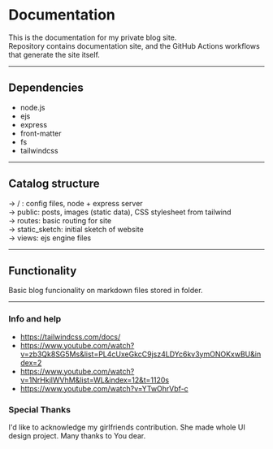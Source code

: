# Documentation

This is the documentation for my private blog site.  
Repository contains documentation site, and the GitHub Actions workflows that generate the site itself.

<hr>

## Dependencies

* node.js
* ejs
* express
* front-matter
* fs
* tailwindcss

<hr>

## Catalog structure

-> / : config files, node + express server  
-> public: posts, images (static data), CSS stylesheet from tailwind  
-> routes: basic routing for site  
-> static_sketch: initial sketch of website  
-> views: ejs engine files  

<hr>

## Functionality

Basic blog funcionality on markdown files stored in folder.

<hr>

### Info and help

* <https://tailwindcss.com/docs/>
* <https://www.youtube.com/watch?v=zb3Qk8SG5Ms&list=PL4cUxeGkcC9jsz4LDYc6kv3ymONOKxwBU&index=2>
* <https://www.youtube.com/watch?v=1NrHkjlWVhM&list=WL&index=12&t=1120s>
* <https://www.youtube.com/watch?v=YTwOhrVbf-c>

### Special Thanks

I'd like to acknowledge my girlfriends contribution. She made whole UI design project. Many thanks to You dear.
